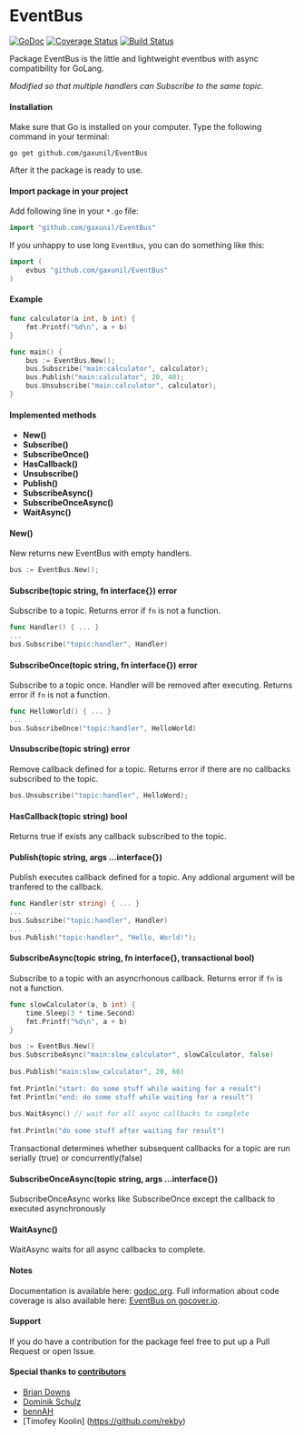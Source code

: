 EventBus
======

[![GoDoc](https://godoc.org/github.com/asaskevich/EventBus?status.svg)](https://godoc.org/github.com/asaskevich/EventBus) [![Coverage Status](https://img.shields.io/coveralls/asaskevich/EventBus.svg)](https://coveralls.io/r/asaskevich/EventBus?branch=master) [![Build Status](https://travis-ci.org/asaskevich/EventBus.svg)](https://travis-ci.org/asaskevich/EventBus)

Package EventBus is the little and lightweight eventbus with async compatibility for GoLang.  


*Modified so that multiple handlers can Subscribe to the same topic.*  

#### Installation
Make sure that Go is installed on your computer.
Type the following command in your terminal:

	go get github.com/gaxunil/EventBus

After it the package is ready to use.

#### Import package in your project
Add following line in your `*.go` file:
```go
import "github.com/gaxunil/EventBus"
```
If you unhappy to use long `EventBus`, you can do something like this:
```go
import (
	evbus "github.com/gaxunil/EventBus"
)
```

#### Example
```go
func calculator(a int, b int) {
	fmt.Printf("%d\n", a + b)
}

func main() {
	bus := EventBus.New();
	bus.Subscribe("main:calculator", calculator);
	bus.Publish("main:calculator", 20, 40);
	bus.Unsubscribe("main:calculator", calculator);
}
```

#### Implemented methods
* **New()**
* **Subscribe()**
* **SubscribeOnce()**
* **HasCallback()**
* **Unsubscribe()**
* **Publish()**
* **SubscribeAsync()**
* **SubscribeOnceAsync()**
* **WaitAsync()**

#### New()
New returns new EventBus with empty handlers.
```go
bus := EventBus.New();
```

#### Subscribe(topic string, fn interface{}) error
Subscribe to a topic. Returns error if `fn` is not a function.
```go
func Handler() { ... }
...
bus.Subscribe("topic:handler", Handler)
```

#### SubscribeOnce(topic string, fn interface{}) error
Subscribe to a topic once. Handler will be removed after executing. Returns error if `fn` is not a function.
```go
func HelloWorld() { ... }
...
bus.SubscribeOnce("topic:handler", HelloWorld)
```

#### Unsubscribe(topic string) error
Remove callback defined for a topic. Returns error if there are no callbacks subscribed to the topic.
```go
bus.Unsubscribe("topic:handler", HelloWord);
```

#### HasCallback(topic string) bool
Returns true if exists any callback subscribed to the topic.

#### Publish(topic string, args ...interface{})
Publish executes callback defined for a topic. Any addional argument will be tranfered to the callback.
```go
func Handler(str string) { ... }
...
bus.Subscribe("topic:handler", Handler)
...
bus.Publish("topic:handler", "Hello, World!");
```

#### SubscribeAsync(topic string, fn interface{}, transactional bool)
Subscribe to a topic with an asyncrhonous callback. Returns error if `fn` is not a function.
```go
func slowCalculator(a, b int) {
	time.Sleep(3 * time.Second)
	fmt.Printf("%d\n", a + b)
}

bus := EventBus.New()
bus.SubscribeAsync("main:slow_calculator", slowCalculator, false)
	
bus.Publish("main:slow_calculator", 20, 60)
	
fmt.Println("start: do some stuff while waiting for a result")
fmt.Println("end: do some stuff while waiting for a result") 
	
bus.WaitAsync() // wait for all async callbacks to complete
	
fmt.Println("do some stuff after waiting for result") 
```
Transactional determines whether subsequent callbacks for a topic are run serially (true) or concurrently(false)

#### SubscribeOnceAsync(topic string, args ...interface{})
SubscribeOnceAsync works like SubscribeOnce except the callback to executed asynchronously

####  WaitAsync()
WaitAsync waits for all async callbacks to complete.

#### Notes
Documentation is available here: [godoc.org](https://godoc.org/github.com/gaxunil/EventBus).
Full information about code coverage is also available here: [EventBus on gocover.io](http://gocover.io/github.com/gaxunil/EventBus).

#### Support
If you do have a contribution for the package feel free to put up a Pull Request or open Issue.

#### Special thanks to [contributors](https://github.com/gaxunil/EventBus/graphs/contributors)
* [Brian Downs](https://github.com/briandowns)
* [Dominik Schulz](https://github.com/gittex)
* [bennAH](https://github.com/bennAH)
* [Timofey Koolin] (https://github.com/rekby)
